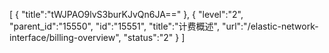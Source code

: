 [
	{
		"title":"tWJPAO9lvS3burKJvQn6JA=="
	},
	{
		"level":"2",
		"parent_id":"15550",
		"id":"15551",
		"title":"计费概述",
		"url":"/elastic-network-interface/billing-overview",
		"status":"2"
	}
]